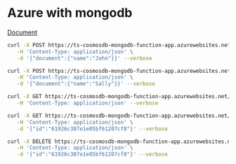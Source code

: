 # Azure with mongodb

[Document](https://docs.microsoft.com/en-us/azure/developer/javascript/tutorial/vscode-function-app-http-trigger/tutorial-vscode-serverless-node-install?tabs=bash)

```bash
curl -X POST https://ts-cosmosdb-mongodb-function-app.azurewebsites.net/api/category?code=9MUId4QqXEXu7kQ%3D%3D \
   -H 'Content-Type: application/json' \
   -d '{"document":{"name":"John"}}' --verbose

curl -X POST https://ts-cosmosdb-mongodb-function-app.azurewebsites.net/api/category?code=9MUId4QqXEXu7kQ%3D%3D \
   -H 'Content-Type: application/json' \
   -d '{"document":{"name":"Sally"}}' --verbose

curl -X GET https://ts-cosmosdb-mongodb-function-app.azurewebsites.net/api/category?code=9MUId4QqXEXu7kQ%3D%3D \
   -H 'Content-Type: application/json' --verbose

curl -X GET https://ts-cosmosdb-mongodb-function-app.azurewebsites.net/api/category?code=9MUId4QqXEXu7kQ%3D%3D \
   -H 'Content-Type: application/json' \
   -d '{"id":"61926c307e1e05bf61207cf8"}' --verbose

curl -X DELETE https://ts-cosmosdb-mongodb-function-app.azurewebsites.net/api/category?code=9MUId4QqXEXu7kQ%3D%3D \
   -H 'Content-Type: application/json' \
   -d '{"id":"61926c307e1e05bf61207cf8"}' --verbose
```